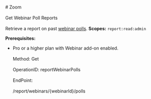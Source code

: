 <br>#     Zoom</br>
<br>Get Webinar Poll Reports</br>
<br>Retrieve a report on past [webinar polls](https://support.zoom.us/hc/en-us/articles/203749865-Polling-for-Webinars).
**Scopes:** `report:read:admin`
 
**Prerequisites:**
* Pro or a higher plan with Webinar add-on enabled.</br>
<br>Method: Get</br>
<br>OperationID: reportWebinarPolls</br>
<br>EndPoint:</br>
<br>/report/webinars/{webinarId}/polls</br>
